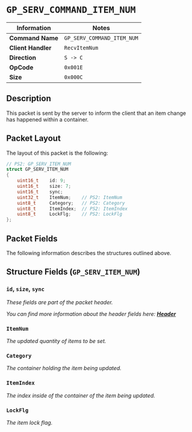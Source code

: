 # `GP_SERV_COMMAND_ITEM_NUM`

| Information               | Notes |
|---                        |---    |
| **Command Name**          | `GP_SERV_COMMAND_ITEM_NUM` |
| **Client Handler**        | `RecvItemNum` |
| **Direction**             | `S -> C` |
| **OpCode**                | `0x001E` |
| **Size**                  | `0x000C` |

## Description

This packet is sent by the server to inform the client that an item change has happened within a container.

## Packet Layout

The layout of this packet is the following:

```cpp
// PS2: GP_SERV_ITEM_NUM
struct GP_SERV_ITEM_NUM
{
    uint16_t    id: 9;
    uint16_t    size: 7;
    uint16_t    sync;
    uint32_t    ItemNum;    // PS2: ItemNum
    uint8_t     Category;   // PS2: Category
    uint8_t     ItemIndex;  // PS2: ItemIndex
    uint8_t     LockFlg;    // PS2: LockFlg
};
```

## Packet Fields

The following information describes the structures outlined above.

## Structure Fields (`GP_SERV_ITEM_NUM`)

### `id`, `size`, `sync`

_These fields are part of the packet header._

_You can find more information about the header fields here: [**Header**](/world/server/Header.md)_

### `ItemNum`

_The updated quantity of items to be set._

### `Category`

_The container holding the item being updated._

### `ItemIndex`

_The index inside of the container of the item being updated._

### `LockFlg`

_The item lock flag._
